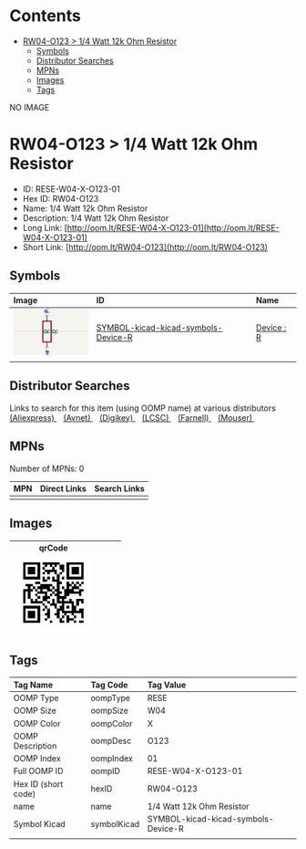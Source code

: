 



Contents
========

* [RW04-O123 > 1/4 Watt 12k Ohm Resistor](#rw04-o123--14-watt-12k-ohm-resistor)
	* [Symbols](#symbols)
	* [Distributor Searches](#distributor-searches)
	* [MPNs](#mpns)
	* [Images](#images)
	* [Tags](#tags)
  
NO IMAGE  
# RW04-O123 > 1/4 Watt 12k Ohm Resistor

- ID: RESE-W04-X-O123-01
- Hex ID: RW04-O123
- Name: 1/4 Watt 12k Ohm Resistor
- Description: 1/4 Watt 12k Ohm Resistor
- Long Link: [http://oom.lt/RESE-W04-X-O123-01](http://oom.lt/RESE-W04-X-O123-01)
- Short Link: [http://oom.lt/RW04-O123](http://oom.lt/RW04-O123)

## Symbols
  

|Image|ID|Name|
| :--- | :--- | :--- |
|[![](https://raw.githubusercontent.com/oomlout/oomlout_OOMP_eda_V2/main/SYMBOL/kicad/kicad-symbols/Device/R/image_140.png)](https://github.com/oomlout/oomlout_OOMP_eda_V2/tree/main/SYMBOL/kicad/kicad-symbols/Device/R/)|[SYMBOL-kicad-kicad-symbols-Device-R](https://github.com/oomlout/oomlout_OOMP_eda_V2/tree/main/SYMBOL/kicad/kicad-symbols/Device/R/)|[Device : R](https://github.com/oomlout/oomlout_OOMP_eda_V2/tree/main/SYMBOL/kicad/kicad-symbols/Device/R/)|
||||

## Distributor Searches
  
Links to search for this item (using OOMP name) at various distributors  
[(Aliexpress) ](https://www.aliexpress.com/wholesale?SearchText=11171/4+Watt+12k+Ohm+Resistor)&nbsp;&nbsp;&nbsp;[(Avnet) ](https://www.avnet.com/shop/us/search/1/4+Watt+12k+Ohm+Resistor)&nbsp;&nbsp;&nbsp;[(Digikey) ](https://www.digikey.co.uk/en/products/result?s=1/4+Watt+12k+Ohm+Resistor)&nbsp;&nbsp;&nbsp;[(LCSC) ](https://www.lcsc.com/search?q=1/4+Watt+12k+Ohm+Resistor)&nbsp;&nbsp;&nbsp;[(Farnell) ](https://uk.farnell.com/search?st=1/4+Watt+12k+Ohm+Resistor)&nbsp;&nbsp;&nbsp;[(Mouser) ](https://www.mouser.com/c/?q=1/4+Watt+12k+Ohm+Resistor)&nbsp;&nbsp;&nbsp;
## MPNs
  
Number of MPNs: 0  

|MPN|Direct Links|Search Links|
| :--- | :--- | :--- |
||||

## Images
  

|qrCode<br>[![](https://raw.githubusercontent.com/oomlout/oomlout_OOMP_parts_V2/main/RESE/W04/X/O123/01/qrCode_140.png)](https://github.com/oomlout/oomlout_OOMP_parts_V2/tree/main/RESE/W04/X/O123/01/qrCode.png)||||
| :---: | :---: | :---: | :---: |

## Tags
  

|Tag Name|Tag Code|Tag Value|
| :--- | :--- | :--- |
|OOMP Type|oompType|RESE|
|OOMP Size|oompSize|W04|
|OOMP Color|oompColor|X|
|OOMP Description|oompDesc|O123|
|OOMP Index|oompIndex|01|
|Full OOMP ID|oompID|RESE-W04-X-O123-01|
|Hex ID (short code)|hexID|RW04-O123|
|name|name|1/4 Watt 12k Ohm Resistor|
|Symbol Kicad|symbolKicad|SYMBOL-kicad-kicad-symbols-Device-R|
||||
